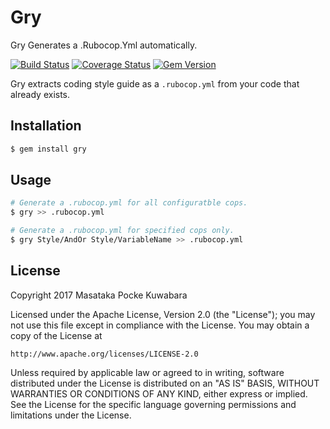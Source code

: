 # Gry

Gry Generates a .Rubocop.Yml automatically.

[![Build Status](https://travis-ci.org/pocke/gry.svg?branch=master)](https://travis-ci.org/pocke/gry)
[![Coverage Status](https://coveralls.io/repos/github/pocke/gry/badge.svg?branch=master)](https://coveralls.io/github/pocke/gry?branch=master)
[![Gem Version](https://badge.fury.io/rb/gry.svg)](https://badge.fury.io/rb/gry)

Gry extracts coding style guide as a `.rubocop.yml` from your code that already exists.


## Installation

```sh
$ gem install gry
```

## Usage

```sh
# Generate a .rubocop.yml for all configuratble cops.
$ gry >> .rubocop.yml

# Generate a .rubocop.yml for specified cops only.
$ gry Style/AndOr Style/VariableName >> .rubocop.yml
```


License
-------


Copyright 2017 Masataka Pocke Kuwabara

Licensed under the Apache License, Version 2.0 (the "License");
you may not use this file except in compliance with the License.
You may obtain a copy of the License at

    http://www.apache.org/licenses/LICENSE-2.0

Unless required by applicable law or agreed to in writing, software
distributed under the License is distributed on an "AS IS" BASIS,
WITHOUT WARRANTIES OR CONDITIONS OF ANY KIND, either express or implied.
See the License for the specific language governing permissions and
limitations under the License.
